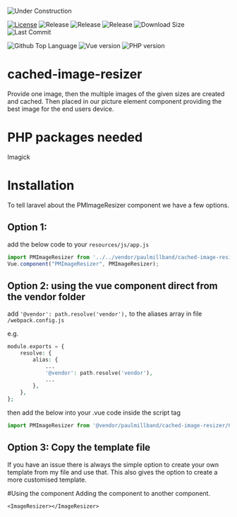 ![Under Construction][ico-under-construction]

[![License][ico-license]](LICENSE.md)
![Release][ico-in-development]
![Release][ico-release]
![Release][ico-tag]
![Download Size][ico-download-size]
![Last Commit][ico-last-commit]

![Github Top Language][ico-top-language]
![Vue version][ico-vue-version]
![PHP version][ico-php-version]

[ico-under-construction]: https://img.shields.io/badge/UNDER%20CONSTRUCTION!-red?style=for-the-badge

[ico-license]: https://img.shields.io/badge/license-MIT-brightgreen.svg?style=for-the-badge
[ico-in-development]: https://img.shields.io/badge/Release-Development-yellow?style=for-the-badge
[ico-release]: https://img.shields.io/github/v/release/yorick2/cached-image-resizer?style=for-the-badge
[ico-tag]: https://img.shields.io/github/v/tag/yorick2/cached-image-resizer?style=for-the-badge
[ico-download-size]: https://img.shields.io/github/languages/code-size/yorick2/cached-image-resizer?style=for-the-badge
[ico-last-commit]: https://img.shields.io/github/last-commit/yorick2/cached-image-resizer?style=for-the-badge

[ico-top-language]: https://img.shields.io/github/languages/top/yorick2/cached-image-resizer?style=for-the-badge
[ico-vue-version]: https://img.shields.io/badge/Vue-2-brightgreen?style=for-the-badge&logo=vue.js
[ico-php-version]: https://img.shields.io/badge/PHP-8.1-brightgreen?style=for-the-badge&logo=php

# cached-image-resizer
Provide one image, then the multiple images of the given sizes are created and cached. Then placed in our picture element component providing the best image for the end users device. 

# PHP packages needed
Imagick

# Installation
To tell laravel about the PMImageResizer component we have a few options. 
 
## Option 1: 
add the below code to your `resources/js/app.js`
```js
import PMImageResizer from '../../vendor/paulmillband/cached-image-resizer/Components/Picture';
Vue.component("PMImageResizer", PMImageResizer);
```

## Option 2: using the vue component direct from the vendor folder
add ``'@vendor': path.resolve('vendor'),`` to the aliases array in file `/webpack.config.js`

e.g.
```php
module.exports = {
    resolve: {
        alias: {
            ...
            '@vendor': path.resolve('vendor'),
            ...
        },
    },
};
```
then add the below into your .vue code inside the script tag

```js
import PMImageResizer from '@vendor/paulmillband/cached-image-resizer/Components/Picture';
```

## Option 3: Copy the template file
If you have an issue there is always the simple option to create your own template from my file and use that. This also gives the option to create a more customised template.

#Using the component
Adding the component to another component.

```vue
<ImageResizer></ImageResizer>
```
